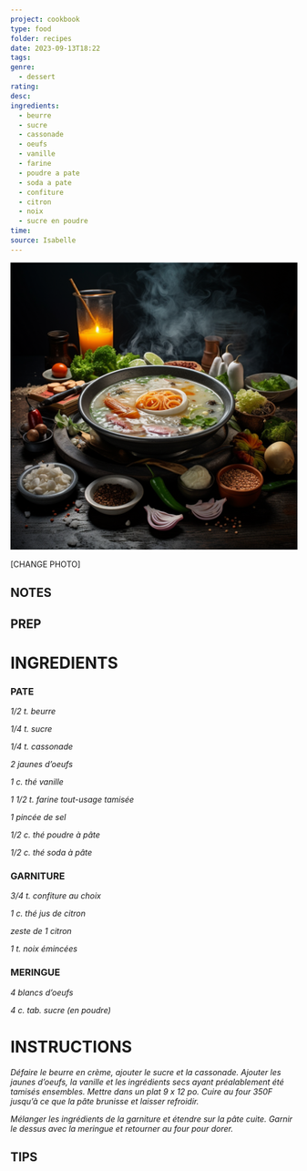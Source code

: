 ```yaml
---
project: cookbook
type: food
folder: recipes
date: 2023-09-13T18:22
tags: 
genre:
  - dessert
rating: 
desc: 
ingredients:
  - beurre
  - sucre
  - cassonade
  - oeufs
  - vanille
  - farine
  - poudre a pate
  - soda a pate
  - confiture
  - citron
  - noix
  - sucre en poudre
time: 
source: Isabelle
---
```


![IMAGE](_default.png)


[CHANGE PHOTO]


## NOTES




## PREP


# INGREDIENTS

### PATE

_1/2 t. beurre_

_1/4 t. sucre_

_1/4 t. cassonade_

_2 jaunes d’oeufs_

_1 c. thé vanille_

_1 1/2 t. farine tout-usage tamisée_

_1 pincée de sel_

_1/2 c. thé poudre à pâte_

_1/2 c. thé soda à pâte_

### GARNITURE

_3/4 t. confiture au choix_

_1 c. thé jus de citron_

_zeste de 1 citron_

_1 t. noix émincées_

### MERINGUE

_4 blancs d’oeufs_

_4 c. tab. sucre (en poudre)_



# INSTRUCTIONS

_Défaire le beurre en crème, ajouter le sucre et_
_la cassonade. Ajouter les jaunes d’oeufs, la_
_vanille et les ingrédients secs ayant préalablement_
_été tamisés ensembles. Mettre dans_
_un plat 9 x 12 po. Cuire au four 350F jusqu’à_
_ce que la pâte brunisse et laisser refroidir._

_Mélanger les ingrédients de la garniture et_
_étendre sur la pâte cuite. Garnir le dessus_
_avec la meringue et retourner au four pour_
_dorer._

## TIPS



